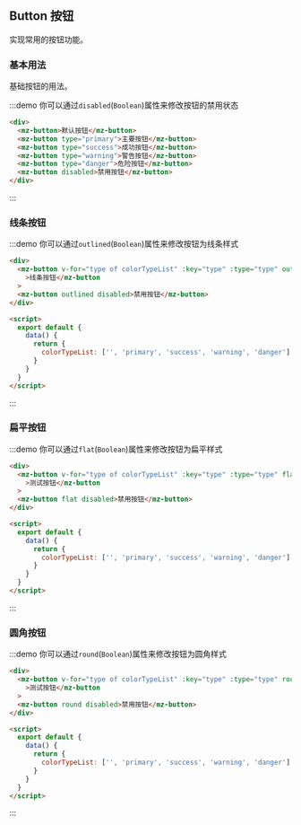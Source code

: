 ## Button 按钮

实现常用的按钮功能。

### 基本用法

基础按钮的用法。

:::demo 你可以通过`disabled`(`Boolean`)属性来修改按钮的禁用状态

```html
<div>
  <mz-button>默认按钮</mz-button>
  <mz-button type="primary">主要按钮</mz-button>
  <mz-button type="success">成功按钮</mz-button>
  <mz-button type="warning">警告按钮</mz-button>
  <mz-button type="danger">危险按钮</mz-button>
  <mz-button disabled>禁用按钮</mz-button>
</div>
```

:::

### 线条按钮

:::demo 你可以通过`outlined`(`Boolean`)属性来修改按钮为线条样式

```html
<div>
  <mz-button v-for="type of colorTypeList" :key="type" :type="type" outlined
    >线条按钮</mz-button
  >
  <mz-button outlined disabled>禁用按钮</mz-button>
</div>

<script>
  export default {
    data() {
      return {
        colorTypeList: ['', 'primary', 'success', 'warning', 'danger']
      }
    }
  }
</script>
```

:::

### 扁平按钮

:::demo 你可以通过`flat`(`Boolean`)属性来修改按钮为扁平样式

```html
<div>
  <mz-button v-for="type of colorTypeList" :key="type" :type="type" flat
    >测试按钮</mz-button
  >
  <mz-button flat disabled>禁用按钮</mz-button>
</div>

<script>
  export default {
    data() {
      return {
        colorTypeList: ['', 'primary', 'success', 'warning', 'danger']
      }
    }
  }
</script>
```

:::

### 圆角按钮

:::demo 你可以通过`round`(`Boolean`)属性来修改按钮为圆角样式

```html
<div>
  <mz-button v-for="type of colorTypeList" :key="type" :type="type" round
    >测试按钮</mz-button
  >
  <mz-button round disabled>禁用按钮</mz-button>
</div>

<script>
  export default {
    data() {
      return {
        colorTypeList: ['', 'primary', 'success', 'warning', 'danger']
      }
    }
  }
</script>
```

:::
